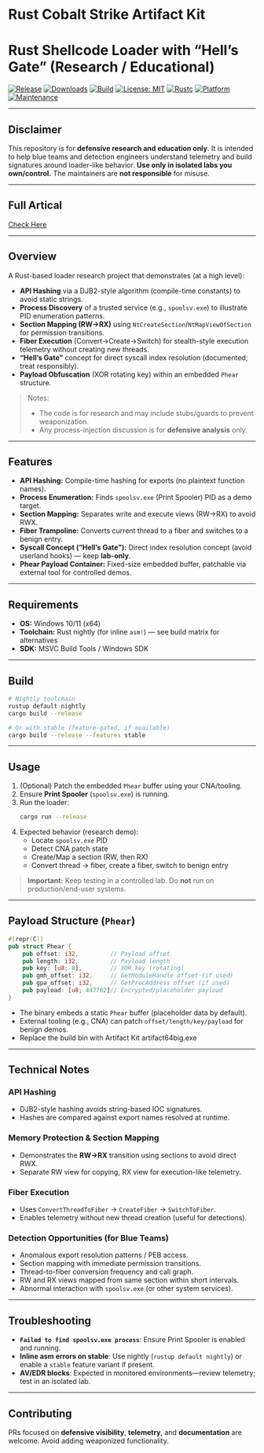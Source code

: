 # Rust Cobalt Strike Artifact Kit

# Rust Shellcode Loader with “Hell’s Gate” (Research / Educational)

[![Release](https://img.shields.io/github/v/release/OWNER/REPO?include_prereleases&sort=semver)](https://github.com/OWNER/REPO/releases)
[![Downloads](https://img.shields.io/github/downloads/OWNER/REPO/total)](https://github.com/SilentStrikeLab/Rust-Cobalt-Strike-Artifact-Kit)
[![Build](https://img.shields.io/github/actions/workflow/status/OWNER/REPO/ci.yml?branch=main)](https://github.com/OWNER/REPO/actions)
[![License: MIT](https://img.shields.io/badge/License-MIT-green.svg)](LICENSE)
[![Rustc](https://img.shields.io/badge/rustc-nightly-blue)](#requirements)
[![Platform](https://img.shields.io/badge/platform-Windows%20x64-informational)](#requirements)
[![Maintenance](https://img.shields.io/maintenance/yes/2025)](#)

---

##  Disclaimer
This repository is for **defensive research and education only**. It is intended to help blue teams and detection engineers understand telemetry and build signatures around loader-like behavior. **Use only in isolated labs you own/control.** The maintainers are **not responsible** for misuse.

---

##  Full Artical

[Check Here](https://blog.silentstrike.io/posts/Advanced-Evasion-in-Rust-ArtifactKit/)

---

## Overview
A Rust-based loader research project that demonstrates (at a high level):

- **API Hashing** via a DJB2-style algorithm (compile-time constants) to avoid static strings.
- **Process Discovery** of a trusted service (e.g., `spoolsv.exe`) to illustrate PID enumeration patterns.
- **Section Mapping (RW→RX)** using `NtCreateSection`/`NtMapViewOfSection` for permission transitions.
- **Fiber Execution** (Convert→Create→Switch) for stealth-style execution telemetry without creating new threads.
- **“Hell’s Gate”** concept for direct syscall index resolution (documented; treat responsibly).
- **Payload Obfuscation** (XOR rotating key) within an embedded `Phear` structure.

> Notes:
> * The code is for research and may include stubs/guards to prevent weaponization.
> * Any process-injection discussion is for **defensive analysis** only.

---

## Features
- **API Hashing:** Compile-time hashing for exports (no plaintext function names).
- **Process Enumeration:** Finds `spoolsv.exe` (Print Spooler) PID as a demo target.
- **Section Mapping:** Separates write and execute views (RW→RX) to avoid RWX.
- **Fiber Trampoline:** Converts current thread to a fiber and switches to a benign entry.
- **Syscall Concept (“Hell’s Gate”):** Direct index resolution concept (avoid userland hooks) — keep **lab-only**.
- **Phear Payload Container:** Fixed-size embedded buffer, patchable via external tool for controlled demos.

---

## Requirements
- **OS:** Windows 10/11 (x64)
- **Toolchain:** Rust nightly (for inline `asm!`) — see build matrix for alternatives
- **SDK:** MSVC Build Tools / Windows SDK

---

## Build
```bash
# Nightly toolchain
rustup default nightly
cargo build --release

# Or with stable (feature-gated, if available)
cargo build --release --features stable
```

---

## Usage
1. (Optional) Patch the embedded `Phear` buffer using your CNA/tooling.
2. Ensure **Print Spooler** (`spoolsv.exe`) is running.
3. Run the loader:
   ```bash
   cargo run --release
   ```
4. Expected behavior (research demo):
   - Locate `spoolsv.exe` PID
   - Detect CNA patch state
   - Create/Map a section (RW, then RX)
   - Convert thread → fiber, create a fiber, switch to benign entry

> **Important:** Keep testing in a controlled lab. Do **not** run on production/end-user systems.

---

## Payload Structure (`Phear`)
```rust
#[repr(C)]
pub struct Phear {
    pub offset: i32,         // Payload offset
    pub length: i32,         // Payload length
    pub key: [u8; 8],        // XOR key (rotating)
    pub gmh_offset: i32,     // GetModuleHandle offset (if used)
    pub gpa_offset: i32,     // GetProcAddress offset (if used)
    pub payload: [u8; 447702]// Encrypted/placeholder payload
}
```
- The binary embeds a static `Phear` buffer (placeholder data by default).
- External tooling (e.g., CNA) can patch `offset/length/key/payload` for benign demos.
- Replace the build bin with Artifact Kit artifact64big.exe

---

## Technical Notes
### API Hashing
- DJB2-style hashing avoids string-based IOC signatures.
- Hashes are compared against export names resolved at runtime.

### Memory Protection & Section Mapping
- Demonstrates the **RW→RX** transition using sections to avoid direct RWX.
- Separate RW view for copying, RX view for execution-like telemetry.

### Fiber Execution
- Uses `ConvertThreadToFiber` → `CreateFiber` → `SwitchToFiber`.
- Enables telemetry without new thread creation (useful for detections).

### Detection Opportunities (for Blue Teams)
- Anomalous export resolution patterns / PEB access.
- Section mapping with immediate permission transitions.
- Thread-to-fiber conversion frequency and call graph.
- RW and RX views mapped from same section within short intervals.
- Abnormal interaction with `spoolsv.exe` (or other system services).

---

## Troubleshooting
- **`Failed to find spoolsv.exe process`**: Ensure Print Spooler is enabled and running.
- **Inline asm errors on stable**: Use nightly (`rustup default nightly`) or enable a `stable` feature variant if present.
- **AV/EDR blocks**: Expected in monitored environments—review telemetry; test in an isolated lab.
---

## Contributing
PRs focused on **defensive visibility**, **telemetry**, and **documentation** are welcome. Avoid adding weaponized functionality.


